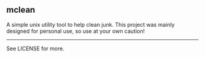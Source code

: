 ## mclean

A simple unix utility tool to help clean junk. This project was mainly designed for personal use, so use at your own caution!

---

See LICENSE for more.
